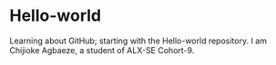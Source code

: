 # Hello-world
Learning about GitHub; starting with the Hello-world repository.
I am Chijioke Agbaeze, a student of ALX-SE Cohort-9.
